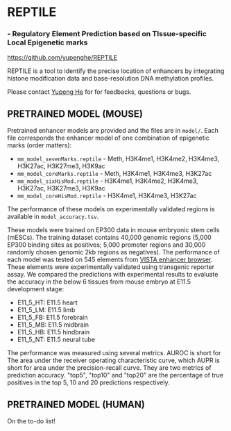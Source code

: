 # REPTILE
### - Regulatory Element Prediction based on TIssue-specific Local Epigenetic marks

https://github.com/yupenghe/REPTILE

REPTILE is a tool to identify the precise location of enhancers by integrating histone modification data 
and base-resolution DNA methylation profiles.

Please contact [Yupeng He](mailto:yupeng.he.bioinfo@gmail.com) for for feedbacks, questions or bugs.


## PRETRAINED MODEL (MOUSE)
Pretrained enhancer models are provided and the files are in `model/`.
Each file corresponds the enhancer model of one combination of epigenetic marks (order matters):

* `mm_model_sevenMarks.reptile` - Meth, H3K4me1, H3K4me2, H3K4me3, H3K27ac, H3K27me3, H3K9ac
* `mm_model_coreMarks.reptile` - Meth, H3K4me1, H3K4me3, H3K27ac
* `mm_model_sixHisMod.reptile` - H3K4me1, H3K4me2, H3K4me3, H3K27ac, H3K27me3, H3K9ac
* `mm_model_coreHisMod.reptile` - H3K4me1, H3K4me3, H3K27ac

The performance of these models on experimentally validated regions is available in `model_accuracy.tsv`.

These models were trained on EP300 data in mouse embryonic stem cells (mESCs). The training dataset contains 
40,000 genomic regions (5,000 EP300 binding sites as positives; 5,000 promoter regions and 30,000 randomly
chosen genomic 2kb regions as negatives). The performance of each model was tested on 545 elements from 
[VISTA enhancer browser](http://enhancer.lbl.gov/). These elements were experimentally validated using 
transgenic reporter assay. We compared the predictions with experimental results to evaluate the accuracy
in the below 6 tissues from mouse embryo at E11.5 development stage:

* E11_5_HT: E11.5 heart
* E11_5_LM: E11.5 limb
* E11_5_FB: E11.5 forebrain
* E11_5_MB: E11.5 midbrain
* E11_5_HB: E11.5 hindbrain
* E11_5_NT: E11.5 neural tube

The performance was measured using several metrics. AUROC is short for The area under the receiver operating characteristic curve, which AUPR is short for area under the precision-recall curve. They are two metrics of prediction accuracy. "top5", "top10" and "top20" are the percentage of true positives in the top 5, 10 and 20 predictions respectively.

## PRETRAINED MODEL (HUMAN)
On the to-do list!
